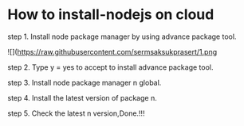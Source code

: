 # How to install-nodejs on cloud

step 1.
Install node package manager by using advance package tool.

![](https://raw.githubusercontent.com/sermsaksukprasert/1.png

step 2.
Type y = yes to accept to install advance package tool.

step 3.
Install node package manager n global.

step 4.
Install the latest version of package n.

step 5.
Check the latest n version,Done.!!!
